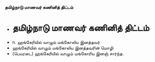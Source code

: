 **தமிழ்நாடு மாணவர் கணினித் திட்டம்**
- # தமிழ்நாடு மாணவர் கணினித் திட்டம்
- n. ஹங்கேரியில் வாழும் மங்கோலிய இனத்தவர்
- ஹங்கேரியில் வாழும் மங்கோலிய இனத்தவரின் மொழி
- (பெயரடை) ஹங்கேரியில் வாழும் மங்கோரிய இனஞ் சார்ந்த.

